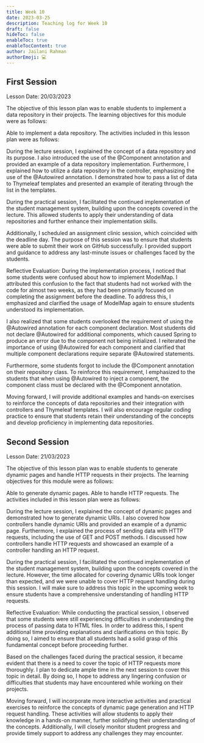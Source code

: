 ```yaml
---
title: Week 10
date: 2023-03-25
description: Teaching log for Week 10
draft: false
hideToc: false
enableToc: true
enableTocContent: true
author: Jailani Rahman
authorEmoji: 💻
---
```


## First Session

Lesson Date: 20/03/2023

The objective of this lesson plan was to enable students to implement a data repository in their projects. The learning objectives for this module were as follows:

Able to implement a data repository.
The activities included in this lesson plan were as follows:

During the lecture session, I explained the concept of a data repository and its purpose. I also introduced the use of the @Component annotation and provided an example of a data repository implementation. Furthermore, I explained how to utilize a data repository in the controller, emphasizing the use of the @Autowired annotation. I demonstrated how to pass a list of data to Thymeleaf templates and presented an example of iterating through the list in the templates.

During the practical session, I facilitated the continued implementation of the student management system, building upon the concepts covered in the lecture. This allowed students to apply their understanding of data repositories and further enhance their implementation skills.

Additionally, I scheduled an assignment clinic session, which coincided with the deadline day. The purpose of this session was to ensure that students were able to submit their work on GitHub successfully. I provided support and guidance to address any last-minute issues or challenges faced by the students.

Reflective Evaluation:
During the implementation process, I noticed that some students were confused about how to implement ModelMap. I attributed this confusion to the fact that students had not worked with the code for almost two weeks, as they had been primarily focused on completing the assignment before the deadline. To address this, I emphasized and clarified the usage of ModelMap again to ensure students understood its implementation.

I also realized that some students overlooked the requirement of using the @Autowired annotation for each component declaration. Most students did not declare @Autowired for additional components, which caused Spring to produce an error due to the component not being initialized. I reiterated the importance of using @Autowired for each component and clarified that multiple component declarations require separate @Autowired statements.

Furthermore, some students forgot to include the @Component annotation on their repository class. To reinforce this requirement, I emphasized to the students that when using @Autowired to inject a component, the component class must be declared with the @Component annotation.

Moving forward, I will provide additional examples and hands-on exercises to reinforce the concepts of data repositories and their integration with controllers and Thymeleaf templates. I will also encourage regular coding practice to ensure that students retain their understanding of the concepts and develop proficiency in implementing data repositories.

## Second Session

Lesson Date: 21/03/2023

The objective of this lesson plan was to enable students to generate dynamic pages and handle HTTP requests in their projects. The learning objectives for this module were as follows:

Able to generate dynamic pages.
Able to handle HTTP requests.
The activities included in this lesson plan were as follows:

During the lecture session, I explained the concept of dynamic pages and demonstrated how to generate dynamic URIs. I also covered how controllers handle dynamic URIs and provided an example of a dynamic page. Furthermore, I explained the process of sending data with HTTP requests, including the use of GET and POST methods. I discussed how controllers handle HTTP requests and showcased an example of a controller handling an HTTP request.

During the practical session, I facilitated the continued implementation of the student management system, building upon the concepts covered in the lecture. However, the time allocated for covering dynamic URIs took longer than expected, and we were unable to cover HTTP request handling during this session. I will make sure to address this topic in the upcoming week to ensure students have a comprehensive understanding of handling HTTP requests.

Reflective Evaluation:
While conducting the practical session, I observed that some students were still experiencing difficulties in understanding the process of passing data to HTML files. In order to address this, I spent additional time providing explanations and clarifications on this topic. By doing so, I aimed to ensure that all students had a solid grasp of this fundamental concept before proceeding further.

Based on the challenges faced during the practical session, it became evident that there is a need to cover the topic of HTTP requests more thoroughly. I plan to dedicate ample time in the next session to cover this topic in detail. By doing so, I hope to address any lingering confusion or difficulties that students may have encountered while working on their projects.

Moving forward, I will incorporate more interactive activities and practical exercises to reinforce the concepts of dynamic page generation and HTTP request handling. These activities will allow students to apply their knowledge in a hands-on manner, further solidifying their understanding of the concepts. Additionally, I will closely monitor student progress and provide timely support to address any challenges they may encounter.

